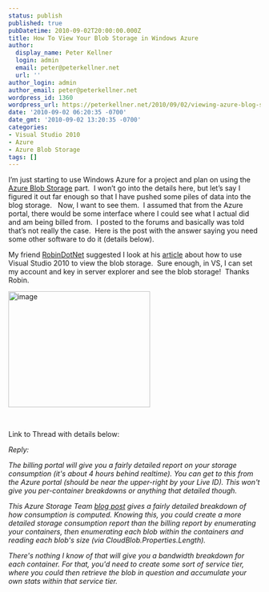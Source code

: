 ```yaml
---
status: publish
published: true
pubDatetime: 2010-09-02T20:00:00.000Z
title: How To View Your Blob Storage in Windows Azure
author:
  display_name: Peter Kellner
  login: admin
  email: peter@peterkellner.net
  url: ''
author_login: admin
author_email: peter@peterkellner.net
wordpress_id: 1360
wordpress_url: https://peterkellner.net/2010/09/02/viewing-azure-blog-storage-in-visual-studio-2010/
date: '2010-09-02 06:20:35 -0700'
date_gmt: '2010-09-02 13:20:35 -0700'
categories:
- Visual Studio 2010
- Azure
- Azure Blob Storage
tags: []
---
```

<p>I’m just starting to use Windows Azure for a project and plan on using the <a href="http://msdn.microsoft.com/en-us/library/dd135733.aspx">Azure Blob Storage</a> part.&#160; I won’t go into the details here, but let’s say I figured it out far enough so that I have pushed some piles of data into the blog storage.&#160;&#160; Now, I want to see them.&#160; I assumed that from the Azure portal, there would be some interface where I could see what I actual did and am being billed from.&#160; I posted to the forums and basically was told that’s not really the case.&#160; Here is the post with the answer saying you need some other software to do it (details below).</p>
<p>My friend <a href="http://robindotnet.wordpress.com/">RobinDotNet</a> suggested I look at his <a href="http://blogs.msdn.com/b/jnak/archive/2010/06/10/windows-azure-storage-browser-in-the-visual-studio-server-explorer.aspx">article</a> about how to use Visual Studio 2010 to view the blob storage.&#160; Sure enough, in VS, I can set my account and key in server explorer and see the blob storage!&#160; Thanks Robin.</p>
<p><a href="/FilesForWebDownload/HowToViewYourBlobStorageinWindowsAzure_5925/image.png"><img style="border-bottom: 0px; border-left: 0px; display: inline; border-top: 0px; border-right: 0px" title="image" border="0" alt="image" src="/FilesForWebDownload/HowToViewYourBlobStorageinWindowsAzure_5925/image_thumb.png" width="283" height="232" /></a> </p>
<p> <!--more-->
<p>&#160;</p>
<p>Link to Thread with details below:</p>
<p><em>Reply:</em></p>
<p><em>The billing portal will give you a fairly detailed report on your storage consumption (it's about 4 hours behind realtime). You can get to this from the Azure portal (should be near the upper-right by your Live ID). This won't give you per-container breakdowns or anything that detailed though.</em></p>
<p><em>This Azure Storage Team </em><a href="http://blogs.msdn.com/b/windowsazurestorage/archive/2010/07/09/understanding-windows-azure-storage-billing-bandwidth-transactions-and-capacity.aspx"><em>blog post</em></a><em> gives a fairly detailed breakdown of how consumption is computed. Knowing this, you could create a more detailed storage consumption report than the billing report by enumerating your containers, then enumerating each blob within the containers and reading each blob's size (via CloudBlob.Properties.Length).</em></p>
<p><em>There's nothing I know of that will give you a bandwidth breakdown for each container. For that, you'd need to create some sort of service tier, where you could then retrieve the blob in question and accumulate your own stats within that service tier.</em></p>
